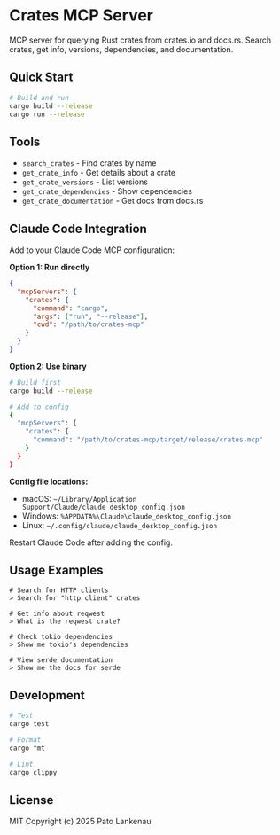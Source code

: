 # Crates MCP Server

MCP server for querying Rust crates from crates.io and docs.rs. Search crates, get info, versions, dependencies, and documentation.

## Quick Start

```bash
# Build and run
cargo build --release
cargo run --release
```

## Tools

- `search_crates` - Find crates by name
- `get_crate_info` - Get details about a crate  
- `get_crate_versions` - List versions
- `get_crate_dependencies` - Show dependencies
- `get_crate_documentation` - Get docs from docs.rs

## Claude Code Integration

Add to your Claude Code MCP configuration:

**Option 1: Run directly**
```json
{
  "mcpServers": {
    "crates": {
      "command": "cargo",
      "args": ["run", "--release"],
      "cwd": "/path/to/crates-mcp"
    }
  }
}
```

**Option 2: Use binary**
```bash
# Build first
cargo build --release

# Add to config
{
  "mcpServers": {
    "crates": {
      "command": "/path/to/crates-mcp/target/release/crates-mcp"
    }
  }
}
```

**Config file locations:**
- macOS: `~/Library/Application Support/Claude/claude_desktop_config.json`
- Windows: `%APPDATA%\Claude\claude_desktop_config.json` 
- Linux: `~/.config/claude/claude_desktop_config.json`

Restart Claude Code after adding the config.

## Usage Examples

```
# Search for HTTP clients
> Search for "http client" crates

# Get info about reqwest
> What is the reqwest crate?

# Check tokio dependencies  
> Show me tokio's dependencies

# View serde documentation
> Show me the docs for serde
```

## Development

```bash
# Test
cargo test

# Format  
cargo fmt

# Lint
cargo clippy
```

## License

MIT Copyright (c) 2025 Pato Lankenau

